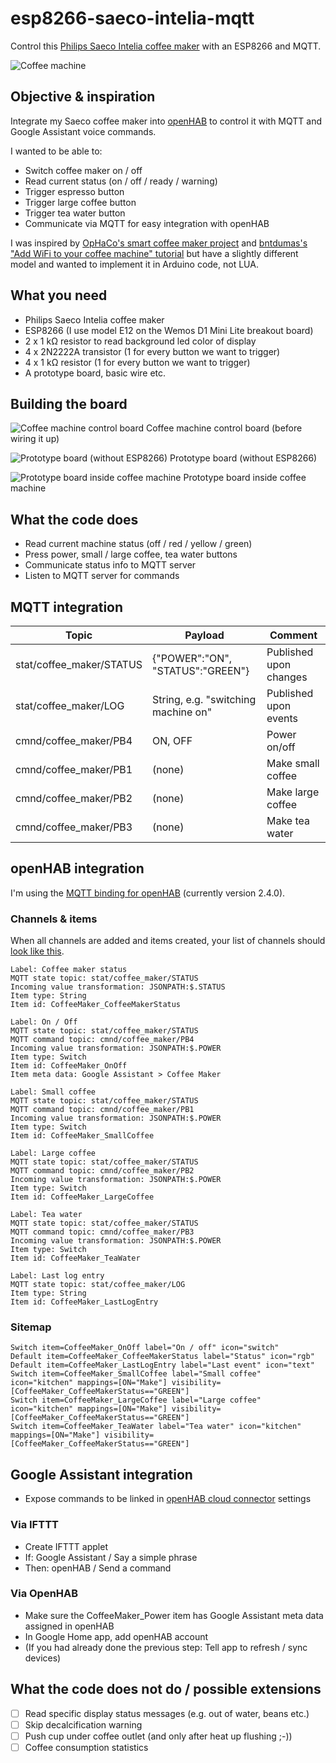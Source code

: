 # esp8266-saeco-intelia-mqtt
Control this [Philips Saeco Intelia coffee maker](https://www.philips.de/c-p/HD8751_11/saeco-intelia-kaffeevollautomat) with an ESP8266 and MQTT.

![Coffee machine](https://images.philips.com/is/image/PhilipsConsumer/HD8751_11-IMS-de_DE?wid=494&hei=435&$pnglarge$)

## Objective & inspiration

Integrate my Saeco coffee maker into [openHAB](https://openhab.org) to control it with MQTT and Google Assistant voice commands.

I wanted to be able to:
* Switch coffee maker on / off
* Read current status (on / off / ready / warning)
* Trigger espresso button
* Trigger large coffee button
* Trigger tea water button
* Communicate via MQTT for easy integration with openHAB

I was inspired by [OpHaCo's smart coffee maker project](https://github.com/OpHaCo/smart_coffee_machine) and [bntdumas's "Add WiFi to your coffee machine" tutorial](http://www.bntdumas.com/2015/07/15/how-to-add-wifi-to-your-coffee-machine-part-1/) but have a slightly different model and wanted to implement it in Arduino code, not LUA.

## What you need

* Philips Saeco Intelia coffee maker
* ESP8266 (I use model E12 on the Wemos D1 Mini Lite breakout board)
* 2 x 1 kΩ resistor to read background led color of display
* 4 x 2N2222A transistor (1 for every button we want to trigger)
* 4 x 1 kΩ resistor (1 for every button we want to trigger)
* A prototype board, basic wire etc.

## Building the board

![Coffee machine control board](https://github.com/nicolaus-hee/esp8266-saeco-intelia-mqtt/blob/master/images/coffee_machine_control_board.jpg)
Coffee machine control board (before wiring it up)

![Prototype board (without ESP8266)](https://github.com/nicolaus-hee/esp8266-saeco-intelia-mqtt/blob/master/images/prototype_board_without_esp8266.jpg)
Prototype board (without ESP8266)

![Prototype board inside coffee machine](https://github.com/nicolaus-hee/esp8266-saeco-intelia-mqtt/blob/master/images/prototype_board_with_esp8266_in_coffee_machine.jpg)
Prototype board inside coffee machine

## What the code does

* Read current machine status (off / red / yellow / green)
* Press power, small / large coffee, tea water buttons
* Communicate status info to MQTT server
* Listen to MQTT server for commands

## MQTT integration

Topic | Payload | Comment
----- | ------- | --------
stat/coffee_maker/STATUS | {"POWER":"ON", "STATUS":"GREEN"} | Published upon changes
stat/coffee_maker/LOG | String, e.g. "switching machine on" | Published upon events
cmnd/coffee_maker/PB4 | ON, OFF | Power on/off
cmnd/coffee_maker/PB1 | (none) | Make small coffee
cmnd/coffee_maker/PB2 | (none) | Make large coffee
cmnd/coffee_maker/PB3 | (none) | Make tea water

## openHAB integration

I'm using the [MQTT binding for openHAB](https://www.openhab.org/addons/bindings/mqtt/) (currently version 2.4.0).

### Channels & items

When all channels are added and items created, your list of channels should [look like this](https://github.com/nicolaus-hee/esp8266-saeco-intelia-mqtt/blob/master/images/mqtt_channels.JPG).

```
Label: Coffee maker status
MQTT state topic: stat/coffee_maker/STATUS
Incoming value transformation: JSONPATH:$.STATUS
Item type: String
Item id: CoffeeMaker_CoffeeMakerStatus

Label: On / Off
MQTT state topic: stat/coffee_maker/STATUS
MQTT command topic: cmnd/coffee_maker/PB4
Incoming value transformation: JSONPATH:$.POWER
Item type: Switch
Item id: CoffeeMaker_OnOff
Item meta data: Google Assistant > Coffee Maker

Label: Small coffee
MQTT state topic: stat/coffee_maker/STATUS
MQTT command topic: cmnd/coffee_maker/PB1
Incoming value transformation: JSONPATH:$.POWER
Item type: Switch
Item id: CoffeeMaker_SmallCoffee

Label: Large coffee
MQTT state topic: stat/coffee_maker/STATUS
MQTT command topic: cmnd/coffee_maker/PB2
Incoming value transformation: JSONPATH:$.POWER
Item type: Switch
Item id: CoffeeMaker_LargeCoffee

Label: Tea water
MQTT state topic: stat/coffee_maker/STATUS
MQTT command topic: cmnd/coffee_maker/PB3
Incoming value transformation: JSONPATH:$.POWER
Item type: Switch
Item id: CoffeeMaker_TeaWater

Label: Last log entry
MQTT state topic: stat/coffee_maker/LOG
Item type: String
Item id: CoffeeMaker_LastLogEntry
```

### Sitemap
```
Switch item=CoffeeMaker_OnOff label="On / off" icon="switch"
Default item=CoffeeMaker_CoffeeMakerStatus label="Status" icon="rgb"
Default item=CoffeeMaker_LastLogEntry label="Last event" icon="text"
Switch item=CoffeeMaker_SmallCoffee label="Small coffee" icon="kitchen" mappings=[ON="Make"] visibility=[CoffeeMaker_CoffeeMakerStatus=="GREEN"]
Switch item=CoffeeMaker_LargeCoffee label="Large coffee" icon="kitchen" mappings=[ON="Make"] visibility=[CoffeeMaker_CoffeeMakerStatus=="GREEN"]      	
Switch item=CoffeeMaker_TeaWater label="Tea water" icon="kitchen" mappings=[ON="Make"] visibility=[CoffeeMaker_CoffeeMakerStatus=="GREEN"]
```

## Google Assistant integration

* Expose commands to be linked in [openHAB cloud connector](https://www.openhab.org/v2.3/addons/integrations/openhabcloud/) settings

### Via IFTTT
* Create IFTTT applet
* If: Google Assistant / Say a simple phrase
* Then: openHAB / Send a command

### Via OpenHAB
* Make sure the CoffeeMaker_Power item has Google Assistant meta data assigned in openHAB
* In Google Home app, add openHAB account
* (If you had already done the previous step: Tell app to refresh / sync devices)

## What the code does not do / possible extensions

- [ ] Read specific display status messages (e.g. out of water, beans etc.)
- [ ] Skip decalcification warning
- [ ] Push cup under coffee outlet (and only after heat up flushing ;-))
- [ ] Coffee consumption statistics
